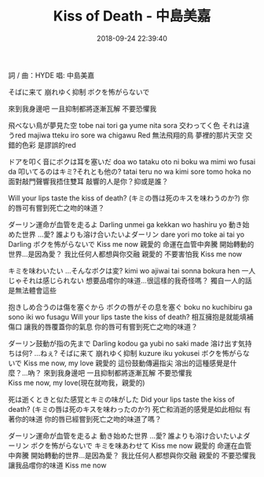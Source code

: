﻿---
title: Kiss of Death - 中島美嘉
tags:
- 中島美嘉
- HYDE
- Darling in the FranXX
categories:
- Music
date: 2018-09-24 22:39:40
---

詞 / 曲：HYDE 唱: 中島美嘉

<!--more-->

そばに来て
崩れゆく抑制
ボクを怖がらないで

來到我身邊吧
一且抑制都將逐漸瓦解
不要恐懼我    

飛べない鳥が夢見た空
tobe nai tori ga yume nita sora
交わってく色 それは違うred
majiwa tteku iro  sore wa chigawu Red
無法飛翔的鳥  夢裡的那片天空
交錯的色彩  是謬誤的red

ドアを叩く音にボクは耳を塞いだ
doa wo tataku oto ni  boku wa mimi wo fusai da
叩いてるのはキミ?それとも他の?
tatai teru no wa kimi  sore tomo hoka no
面對敲門聲響我捂住雙耳
敲響的人是你？抑或是誰？

Will your lips taste the kiss of death?
(キミの唇は死のキスを味わうのか?)
你的唇可有嘗到死亡之吻的味道？

ダーリン運命が血管を走るよ
Darling unmei ga  kekkan wo hashiru yo
動き始めた世界 …愛?
誰よりも溶け合いたいよダーリン
dare yori mo  toke ai tai yo Darling
ボクを怖がらないで Kiss me now
親愛的 命運在血管中奔騰
開始轉動的世界...是因為愛？
我比任何人都想與你交融  親愛的
不要害怕我  Kiss me now

キミを味わいたい …そんなボクは変?
kimi wo ajiwai tai  sonna bokura hen
一人じゃそれは感じられない
想要品嚐你的味道...很這樣的我奇怪嗎？
獨自一人的話是無法體會這些

抱きしめ合うのは傷を塞ぐから
ボクの唇がその息を塞ぐ
boku no kuchibiru ga  sono iki wo fusagu
Will your lips taste the kiss of death?
相互擁抱是就能填補傷口
讓我的唇覆蓋你的氣息
你的唇可有嘗到死亡之吻的味道？

ダーリン鼓動が指の先まで
Darling kodou ga  yubi no saki made
溶け出す気持ちは何? …ねぇ?
そばに来て
崩れゆく抑制
kuzure iku yokusei
ボクを怖がらないで
Kiss me now, my love
親愛的  這份鼓動傳遍指尖
溶出的這種感覺是什麼？...吶？
來到我身邊吧
一且抑制都將逐漸瓦解
不要恐懼我    
Kiss me now, my love(現在就吻我，親愛的)


死は逝くときと似た感覚とキミの味がした
Did your lips taste the kiss of death?
(キミの唇は死のキスを味わったのか?)
死亡和消逝的感覺是如此相似 有著你的味道
你的唇已經嘗到死亡之吻的味道了嗎？


ダーリン運命が血管を走るよ
動き始めた世界 …愛?
誰よりも溶け合いたいよダーリン
ボクを怖がらないで
キミを味あわせて Kiss me now
親愛的 命運在血管中奔騰
開始轉動的世界...是因為愛？
我比任何人都想與你交融  親愛的
不要恐懼我  
讓我品嚐你的味道  Kiss me now